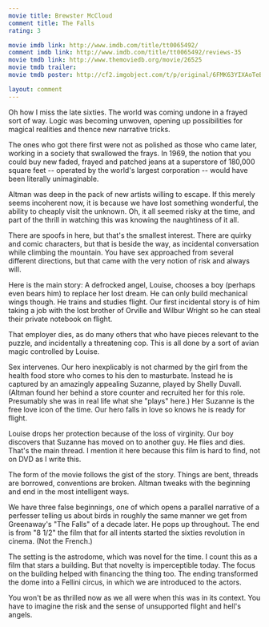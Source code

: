 ```yaml
---
movie title: Brewster McCloud
comment title: The Falls
rating: 3

movie imdb link: http://www.imdb.com/title/tt0065492/
comment imdb link: http://www.imdb.com/title/tt0065492/reviews-35
movie tmdb link: http://www.themoviedb.org/movie/26525
movie tmdb trailer: 
movie tmdb poster: http://cf2.imgobject.com/t/p/original/6FMK63YIXAoTeBSt5DdQIyJBdxz.jpg

layout: comment
---
```


Oh how I miss the late sixties. The world was coming undone in a frayed sort of way. Logic was becoming unwoven, opening up possibilities for magical realities and thence new narrative tricks.

The ones who got there first were not as polished as those who came later, working in a society that swallowed the frays. In 1969, the notion that you could buy new faded, frayed and patched jeans at a superstore of 180,000 square feet -- operated by the world's largest corporation -- would have been literally unimaginable.

Altman was deep in the pack of new artists willing to escape. If this merely seems incoherent now, it is because we have lost something wonderful, the ability to cheaply visit the unknown. Oh, it all seemed risky at the time, and part of the thrill in watching this was knowing the naughtiness of it all.

There are spoofs in here, but that's the smallest interest. There are quirky and comic characters, but that is beside the way, as incidental conversation while climbing the mountain. You have sex approached from several different directions, but that came with the very notion of risk and always will.

Here is the main story: A defrocked angel, Louise, chooses a boy (perhaps even bears him) to replace her lost dream. He can only build mechanical wings though. He trains and studies flight. Our first incidental story is of him taking a job with the lost brother of Orville and Wilbur Wright so he can steal their private notebook on flight.

That employer dies, as do many others that who have pieces relevant to the puzzle, and incidentally a threatening cop. This is all done by a sort of avian magic controlled by Louise.

Sex intervenes. Our hero inexplicably is not charmed by the girl from the health food store who comes to his den to masturbate. Instead he is captured by an amazingly appealing Suzanne, played by Shelly Duvall. (Altman found her behind a store counter and recruited her for this role. Presumably she was in real life what she "plays" here.) Her Suzanne is the free love icon of the time. Our hero falls in love so knows he is ready for flight.

Louise drops her protection because of the loss of virginity. Our boy discovers that Suzanne has moved on to another guy. He flies and dies. That's the main thread. I mention it here because this film is hard to find, not on DVD as I write this.

The form of the movie follows the gist of the story. Things are bent, threads are borrowed, conventions are broken. Altman tweaks with the beginning and end in the most intelligent ways.

We have three false beginnings, one of which opens a parallel narrative of a perfesser telling us about birds in roughly the same manner we get from Greenaway's "The Falls" of a decade later. He pops up throughout. The end is from "8 1/2" the film that for all intents started the sixties revolution in cinema. (Not the French.)

The setting is the astrodome, which was novel for the time. I count this as a film that stars a building. But that novelty is imperceptible today. The focus on the building helped with financing the thing too. The ending transformed the dome into a Fellini circus, in which we are introduced to the actors.

You won't be as thrilled now as we all were when this was in its context. You have to imagine the risk and the sense of unsupported flight and hell's angels.